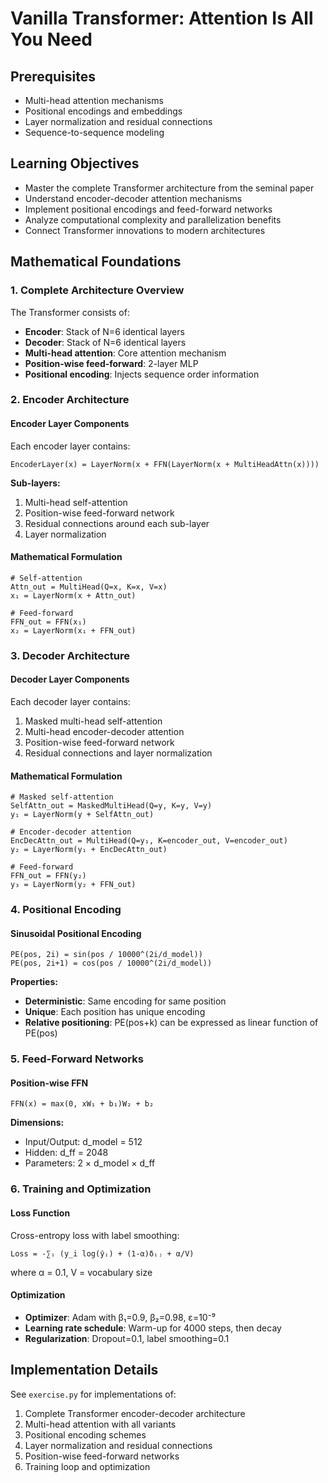 # Vanilla Transformer: Attention Is All You Need

## Prerequisites  
- Multi-head attention mechanisms
- Positional encodings and embeddings
- Layer normalization and residual connections
- Sequence-to-sequence modeling

## Learning Objectives
- Master the complete Transformer architecture from the seminal paper
- Understand encoder-decoder attention mechanisms
- Implement positional encodings and feed-forward networks
- Analyze computational complexity and parallelization benefits
- Connect Transformer innovations to modern architectures

## Mathematical Foundations

### 1. Complete Architecture Overview

The Transformer consists of:
- **Encoder**: Stack of N=6 identical layers
- **Decoder**: Stack of N=6 identical layers  
- **Multi-head attention**: Core attention mechanism
- **Position-wise feed-forward**: 2-layer MLP
- **Positional encoding**: Injects sequence order information

### 2. Encoder Architecture

#### Encoder Layer Components
Each encoder layer contains:
```
EncoderLayer(x) = LayerNorm(x + FFN(LayerNorm(x + MultiHeadAttn(x))))
```

**Sub-layers:**
1. Multi-head self-attention
2. Position-wise feed-forward network
3. Residual connections around each sub-layer
4. Layer normalization

#### Mathematical Formulation
```
# Self-attention
Attn_out = MultiHead(Q=x, K=x, V=x)
x₁ = LayerNorm(x + Attn_out)

# Feed-forward  
FFN_out = FFN(x₁)
x₂ = LayerNorm(x₁ + FFN_out)
```

### 3. Decoder Architecture

#### Decoder Layer Components
Each decoder layer contains:
1. Masked multi-head self-attention
2. Multi-head encoder-decoder attention
3. Position-wise feed-forward network
4. Residual connections and layer normalization

#### Mathematical Formulation
```
# Masked self-attention
SelfAttn_out = MaskedMultiHead(Q=y, K=y, V=y)
y₁ = LayerNorm(y + SelfAttn_out)

# Encoder-decoder attention
EncDecAttn_out = MultiHead(Q=y₁, K=encoder_out, V=encoder_out)
y₂ = LayerNorm(y₁ + EncDecAttn_out)

# Feed-forward
FFN_out = FFN(y₂)
y₃ = LayerNorm(y₂ + FFN_out)
```

### 4. Positional Encoding

#### Sinusoidal Positional Encoding
```
PE(pos, 2i) = sin(pos / 10000^(2i/d_model))
PE(pos, 2i+1) = cos(pos / 10000^(2i/d_model))
```

**Properties:**
- **Deterministic**: Same encoding for same position
- **Unique**: Each position has unique encoding
- **Relative positioning**: PE(pos+k) can be expressed as linear function of PE(pos)

### 5. Feed-Forward Networks

#### Position-wise FFN
```
FFN(x) = max(0, xW₁ + b₁)W₂ + b₂
```

**Dimensions:**
- Input/Output: d_model = 512
- Hidden: d_ff = 2048 
- Parameters: 2 × d_model × d_ff

### 6. Training and Optimization

#### Loss Function
Cross-entropy loss with label smoothing:
```
Loss = -∑ᵢ (y_i log(ŷᵢ) + (1-α)δᵢⱼ + α/V)
```
where α = 0.1, V = vocabulary size

#### Optimization
- **Optimizer**: Adam with β₁=0.9, β₂=0.98, ε=10⁻⁹
- **Learning rate schedule**: Warm-up for 4000 steps, then decay
- **Regularization**: Dropout=0.1, label smoothing=0.1

## Implementation Details

See `exercise.py` for implementations of:
1. Complete Transformer encoder-decoder architecture
2. Multi-head attention with all variants
3. Positional encoding schemes
4. Layer normalization and residual connections
5. Position-wise feed-forward networks
6. Training loop and optimization